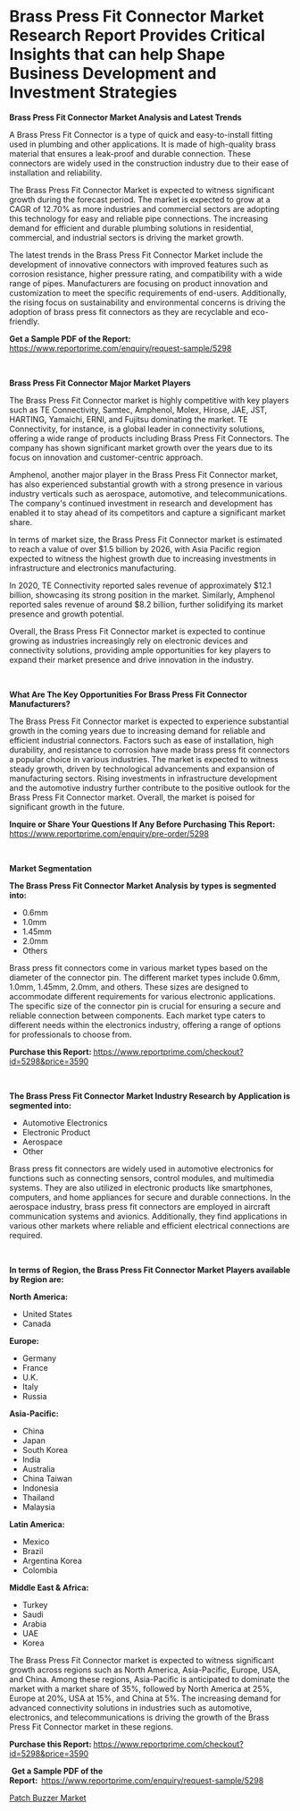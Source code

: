 <p><h1>Brass Press Fit Connector Market Research Report Provides Critical Insights that can help Shape Business Development and Investment Strategies</h1></p><p><strong>Brass Press Fit Connector Market Analysis and Latest Trends</strong></p>
<p><p>A Brass Press Fit Connector is a type of quick and easy-to-install fitting used in plumbing and other applications. It is made of high-quality brass material that ensures a leak-proof and durable connection. These connectors are widely used in the construction industry due to their ease of installation and reliability.</p><p>The Brass Press Fit Connector Market is expected to witness significant growth during the forecast period. The market is expected to grow at a CAGR of 12.70% as more industries and commercial sectors are adopting this technology for easy and reliable pipe connections. The increasing demand for efficient and durable plumbing solutions in residential, commercial, and industrial sectors is driving the market growth.</p><p>The latest trends in the Brass Press Fit Connector Market include the development of innovative connectors with improved features such as corrosion resistance, higher pressure rating, and compatibility with a wide range of pipes. Manufacturers are focusing on product innovation and customization to meet the specific requirements of end-users. Additionally, the rising focus on sustainability and environmental concerns is driving the adoption of brass press fit connectors as they are recyclable and eco-friendly.</p></p>
<p><strong>Get a Sample PDF of the Report:&nbsp;</strong> <a href="https://www.reportprime.com/enquiry/request-sample/5298">https://www.reportprime.com/enquiry/request-sample/5298</a></p>
<p>&nbsp;</p>
<p><strong>Brass Press Fit Connector Major Market Players</strong></p>
<p><p>The Brass Press Fit Connector market is highly competitive with key players such as TE Connectivity, Samtec, Amphenol, Molex, Hirose, JAE, JST, HARTING, Yamaichi, ERNI, and Fujitsu dominating the market. TE Connectivity, for instance, is a global leader in connectivity solutions, offering a wide range of products including Brass Press Fit Connectors. The company has shown significant market growth over the years due to its focus on innovation and customer-centric approach.</p><p>Amphenol, another major player in the Brass Press Fit Connector market, has also experienced substantial growth with a strong presence in various industry verticals such as aerospace, automotive, and telecommunications. The company's continued investment in research and development has enabled it to stay ahead of its competitors and capture a significant market share.</p><p>In terms of market size, the Brass Press Fit Connector market is estimated to reach a value of over $1.5 billion by 2026, with Asia Pacific region expected to witness the highest growth due to increasing investments in infrastructure and electronics manufacturing.</p><p>In 2020, TE Connectivity reported sales revenue of approximately $12.1 billion, showcasing its strong position in the market. Similarly, Amphenol reported sales revenue of around $8.2 billion, further solidifying its market presence and growth potential.</p><p>Overall, the Brass Press Fit Connector market is expected to continue growing as industries increasingly rely on electronic devices and connectivity solutions, providing ample opportunities for key players to expand their market presence and drive innovation in the industry.</p></p>
<p>&nbsp;</p>
<p><strong>What Are The Key Opportunities For Brass Press Fit Connector Manufacturers?</strong></p>
<p><p>The Brass Press Fit Connector market is expected to experience substantial growth in the coming years due to increasing demand for reliable and efficient industrial connectors. Factors such as ease of installation, high durability, and resistance to corrosion have made brass press fit connectors a popular choice in various industries. The market is expected to witness steady growth, driven by technological advancements and expansion of manufacturing sectors. Rising investments in infrastructure development and the automotive industry further contribute to the positive outlook for the Brass Press Fit Connector market. Overall, the market is poised for significant growth in the future.</p></p>
<p><strong>Inquire or Share Your Questions If Any Before Purchasing This Report:</strong> <a href="https://www.reportprime.com/enquiry/pre-order/5298">https://www.reportprime.com/enquiry/pre-order/5298</a></p>
<p>&nbsp;</p>
<p><strong>Market Segmentation</strong></p>
<p><strong>The Brass Press Fit Connector Market Analysis by types is segmented into:</strong></p>
<p><ul><li>0.6mm</li><li>1.0mm</li><li>1.45mm</li><li>2.0mm</li><li>Others</li></ul></p>
<p><p>Brass press fit connectors come in various market types based on the diameter of the connector pin. The different market types include 0.6mm, 1.0mm, 1.45mm, 2.0mm, and others. These sizes are designed to accommodate different requirements for various electronic applications. The specific size of the connector pin is crucial for ensuring a secure and reliable connection between components. Each market type caters to different needs within the electronics industry, offering a range of options for professionals to choose from.</p></p>
<p><strong>Purchase this Report:&nbsp;</strong><a href="https://www.reportprime.com/checkout?id=5298&price=3590">https://www.reportprime.com/checkout?id=5298&price=3590</a></p>
<p>&nbsp;</p>
<p><strong>The Brass Press Fit Connector Market Industry Research by Application is segmented into:</strong></p>
<p><ul><li>Automotive Electronics</li><li>Electronic Product</li><li>Aerospace</li><li>Other</li></ul></p>
<p><p>Brass press fit connectors are widely used in automotive electronics for functions such as connecting sensors, control modules, and multimedia systems. They are also utilized in electronic products like smartphones, computers, and home appliances for secure and durable connections. In the aerospace industry, brass press fit connectors are employed in aircraft communication systems and avionics. Additionally, they find applications in various other markets where reliable and efficient electrical connections are required.</p></p>
<p>&nbsp;</p>
<p><strong>In terms of Region, the Brass Press Fit Connector Market Players available by Region are:</strong></p>
<p>
    <p> <strong> North America: </strong>
        <ul>
            <li>United States</li>
            <li>Canada</li>
        </ul>
        </p> 
    <p> <strong> Europe: </strong>
        <ul>
            <li>Germany</li>
            <li>France</li>
            <li>U.K.</li>
            <li>Italy</li>
            <li>Russia</li>
        </ul>
        </p> 
    <p> <strong> Asia-Pacific: </strong>
        <ul>
            <li>China</li>
            <li>Japan</li>
            <li>South Korea</li>
            <li>India</li>
            <li>Australia</li>
            <li>China Taiwan</li>
            <li>Indonesia</li>
            <li>Thailand</li>
            <li>Malaysia</li>
        </ul>
        </p> 
    <p> <strong> Latin America: </strong>
        <ul>
            <li>Mexico</li>
            <li>Brazil</li>
            <li>Argentina Korea</li>
            <li>Colombia</li>
        </ul>
        </p> 
    <p> <strong> Middle East & Africa: </strong>
        <ul>
            <li>Turkey</li>
            <li>Saudi</li>
            <li>Arabia</li>
            <li>UAE</li>
            <li>Korea</li>
        </ul>
    </p>
    </p>
<p><p>The Brass Press Fit Connector market is expected to witness significant growth across regions such as North America, Asia-Pacific, Europe, USA, and China. Among these regions, Asia-Pacific is anticipated to dominate the market with a market share of 35%, followed by North America at 25%, Europe at 20%, USA at 15%, and China at 5%. The increasing demand for advanced connectivity solutions in industries such as automotive, electronics, and telecommunications is driving the growth of the Brass Press Fit Connector market in these regions.</p></p>
<p><strong>Purchase this Report: </strong><a href="https://www.reportprime.com/checkout?id=5298&price=3590">https://www.reportprime.com/checkout?id=5298&price=3590</a></p>
<p>&nbsp;<strong>Get a Sample PDF of the Report:&nbsp;&nbsp;</strong><a href="https://www.reportprime.com/enquiry/request-sample/5298">https://www.reportprime.com/enquiry/request-sample/5298</a></p>
<p><strong></strong></p>
<p><p><a href="https://github.com/RichRobinson5/Market-Research-Report-List-4/blob/main/patch-buzzer-market.md">Patch Buzzer Market</a></p></p>